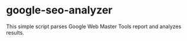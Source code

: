 google-seo-analyzer
===================

This simple script parses Google Web Master Tools report and analyzes results.
